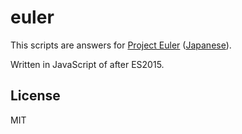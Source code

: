 # euler

This scripts are answers for [Project Euler](https://projecteuler.net/) ([Japanese](http://odz.sakura.ne.jp/projecteuler/)).

Written in JavaScript of after ES2015.

## License

MIT
